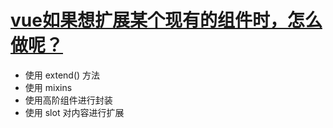 # [vue如果想扩展某个现有的组件时，怎么做呢？](https://github.com/haizlin/fe-interview/issues/462)

- 使用 extend() 方法
- 使用 mixins
- 使用高阶组件进行封装
- 使用 slot 对内容进行扩展
